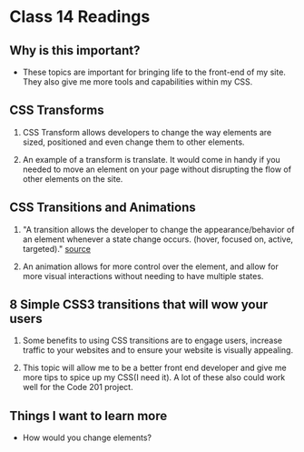 # Class 14 Readings

## Why is this important?

- These topics are important for bringing life to the front-end of my site. They also give me more tools and capabilities within my CSS.

## CSS Transforms 

1. CSS Transform allows developers to change the way elements are sized, positioned and even change them to other elements.

2. An example of a transform is translate.  It would come in handy if you needed to move an element on your page without disrupting the flow of other elements on the site.

## CSS Transitions and Animations

1. "A transition allows the developer to change the appearance/behavior of an element whenever a state change occurs. (hover, focused on, active, targeted)." [source](https://learn.shayhowe.com/advanced-html-css/transitions-animations/)

2. An animation allows for more control over the element, and allow for more visual interactions without needing to have multiple states.

## 8 Simple CSS3 transitions that will wow your users

1. Some benefits to using CSS transitions are to engage users, increase traffic to your websites and to ensure your website is visually appealing. 

2. This topic will allow me to be a better front end developer and give me more tips to spice up my CSS(I need it). A lot of these also could work well for the Code 201 project.

## Things I want to learn more

- How would you change elements?